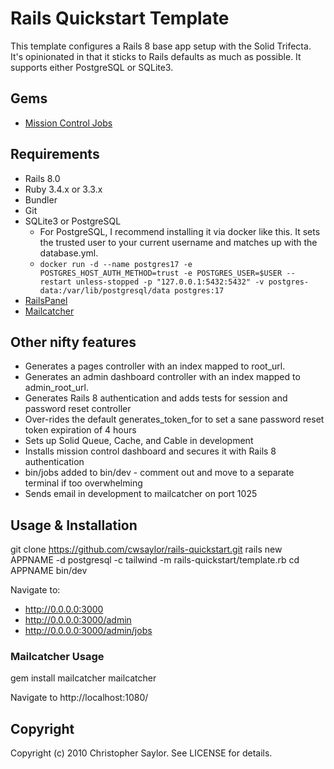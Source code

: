 # Rails Quickstart Template

This template configures a Rails 8 base app setup with the Solid Trifecta.
It's opinionated in that it sticks to Rails defaults as much as possible.
It supports either PostgreSQL or SQLite3. 

## Gems

* [Mission Control Jobs](https://github.com/rails/mission_control-jobs)

## Requirements

* Rails 8.0
* Ruby 3.4.x or 3.3.x
* Bundler
* Git
* SQLite3 or PostgreSQL
  * For PostgreSQL, I recommend installing it via docker like this. It sets the trusted user to your current username and matches up with the database.yml.
  * `docker run -d --name postgres17 -e POSTGRES_HOST_AUTH_METHOD=trust -e POSTGRES_USER=$USER --restart unless-stopped -p "127.0.0.1:5432:5432" -v postgres-data:/var/lib/postgresql/data postgres:17`
* [RailsPanel](https://github.com/dejan/rails_panel)
* [Mailcatcher](https://mailcatcher.me/)

## Other nifty features

* Generates a pages controller with an index mapped to root_url.
* Generates an admin dashboard controller with an index mapped to admin_root_url.
* Generates Rails 8 authentication and adds tests for session and password reset controller
* Over-rides the default generates_token_for to set a sane password reset token expiration of 4 hours
* Sets up Solid Queue, Cache, and Cable in development
* Installs mission control dashboard and secures it with Rails 8 authentication
* bin/jobs added to bin/dev - comment out and move to a separate terminal if too overwhelming
* Sends email in development to mailcatcher on port 1025

## Usage & Installation

  git clone https://github.com/cwsaylor/rails-quickstart.git 
  rails new APPNAME -d postgresql -c tailwind -m rails-quickstart/template.rb
  cd APPNAME
  bin/dev

Navigate to:
* http://0.0.0.0:3000
* http://0.0.0.0:3000/admin
* http://0.0.0.0:3000/admin/jobs

### Mailcatcher Usage

  gem install mailcatcher
  mailcatcher

Navigate to http://localhost:1080/

## Copyright

Copyright (c) 2010 Christopher Saylor. See LICENSE for details.
